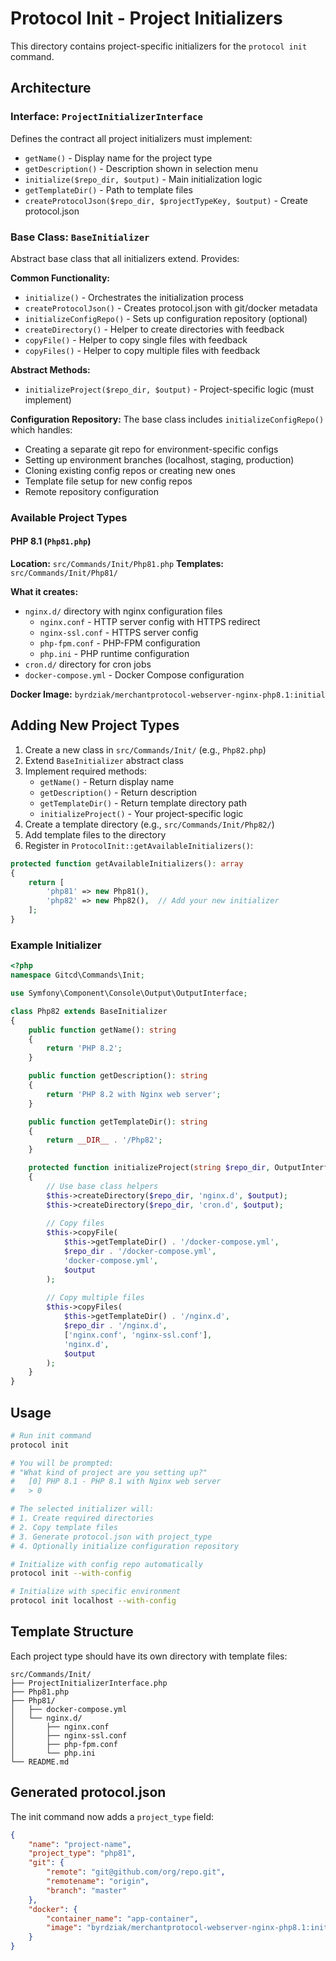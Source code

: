 # Protocol Init - Project Initializers

This directory contains project-specific initializers for the `protocol init` command.

## Architecture

### Interface: `ProjectInitializerInterface`
Defines the contract all project initializers must implement:
- `getName()` - Display name for the project type
- `getDescription()` - Description shown in selection menu
- `initialize($repo_dir, $output)` - Main initialization logic
- `getTemplateDir()` - Path to template files
- `createProtocolJson($repo_dir, $projectTypeKey, $output)` - Create protocol.json

### Base Class: `BaseInitializer`
Abstract base class that all initializers extend. Provides:

**Common Functionality:**
- `initialize()` - Orchestrates the initialization process
- `createProtocolJson()` - Creates protocol.json with git/docker metadata
- `initializeConfigRepo()` - Sets up configuration repository (optional)
- `createDirectory()` - Helper to create directories with feedback
- `copyFile()` - Helper to copy single files with feedback
- `copyFiles()` - Helper to copy multiple files with feedback

**Abstract Methods:**
- `initializeProject($repo_dir, $output)` - Project-specific logic (must implement)

**Configuration Repository:**
The base class includes `initializeConfigRepo()` which handles:
- Creating a separate git repo for environment-specific configs
- Setting up environment branches (localhost, staging, production)
- Cloning existing config repos or creating new ones
- Template file setup for new config repos
- Remote repository configuration

### Available Project Types

#### PHP 8.1 (`Php81.php`)
**Location:** `src/Commands/Init/Php81.php`
**Templates:** `src/Commands/Init/Php81/`

**What it creates:**
- `nginx.d/` directory with nginx configuration files
  - `nginx.conf` - HTTP server config with HTTPS redirect
  - `nginx-ssl.conf` - HTTPS server config
  - `php-fpm.conf` - PHP-FPM configuration
  - `php.ini` - PHP runtime configuration
- `cron.d/` directory for cron jobs
- `docker-compose.yml` - Docker Compose configuration

**Docker Image:** `byrdziak/merchantprotocol-webserver-nginx-php8.1:initial`

## Adding New Project Types

1. Create a new class in `src/Commands/Init/` (e.g., `Php82.php`)
2. Extend `BaseInitializer` abstract class
3. Implement required methods:
   - `getName()` - Return display name
   - `getDescription()` - Return description
   - `getTemplateDir()` - Return template directory path
   - `initializeProject()` - Your project-specific logic
4. Create a template directory (e.g., `src/Commands/Init/Php82/`)
5. Add template files to the directory
6. Register in `ProtocolInit::getAvailableInitializers()`:

```php
protected function getAvailableInitializers(): array
{
    return [
        'php81' => new Php81(),
        'php82' => new Php82(),  // Add your new initializer
    ];
}
```

### Example Initializer

```php
<?php
namespace Gitcd\Commands\Init;

use Symfony\Component\Console\Output\OutputInterface;

class Php82 extends BaseInitializer
{
    public function getName(): string
    {
        return 'PHP 8.2';
    }

    public function getDescription(): string
    {
        return 'PHP 8.2 with Nginx web server';
    }

    public function getTemplateDir(): string
    {
        return __DIR__ . '/Php82';
    }

    protected function initializeProject(string $repo_dir, OutputInterface $output): void
    {
        // Use base class helpers
        $this->createDirectory($repo_dir, 'nginx.d', $output);
        $this->createDirectory($repo_dir, 'cron.d', $output);
        
        // Copy files
        $this->copyFile(
            $this->getTemplateDir() . '/docker-compose.yml',
            $repo_dir . '/docker-compose.yml',
            'docker-compose.yml',
            $output
        );
        
        // Copy multiple files
        $this->copyFiles(
            $this->getTemplateDir() . '/nginx.d',
            $repo_dir . '/nginx.d',
            ['nginx.conf', 'nginx-ssl.conf'],
            'nginx.d',
            $output
        );
    }
}
```

## Usage

```bash
# Run init command
protocol init

# You will be prompted:
# "What kind of project are you setting up?"
#   [0] PHP 8.1 - PHP 8.1 with Nginx web server
#   > 0

# The selected initializer will:
# 1. Create required directories
# 2. Copy template files
# 3. Generate protocol.json with project_type
# 4. Optionally initialize configuration repository

# Initialize with config repo automatically
protocol init --with-config

# Initialize with specific environment
protocol init localhost --with-config
```

## Template Structure

Each project type should have its own directory with template files:

```
src/Commands/Init/
├── ProjectInitializerInterface.php
├── Php81.php
├── Php81/
│   ├── docker-compose.yml
│   └── nginx.d/
│       ├── nginx.conf
│       ├── nginx-ssl.conf
│       ├── php-fpm.conf
│       └── php.ini
└── README.md
```

## Generated protocol.json

The init command now adds a `project_type` field:

```json
{
    "name": "project-name",
    "project_type": "php81",
    "git": {
        "remote": "git@github.com/org/repo.git",
        "remotename": "origin",
        "branch": "master"
    },
    "docker": {
        "container_name": "app-container",
        "image": "byrdziak/merchantprotocol-webserver-nginx-php8.1:initial"
    }
}
```
